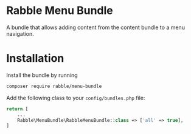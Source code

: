 # Rabble Menu Bundle
A bundle that allows adding content from the content bundle to a menu navigation.

# Installation
Install the bundle by running
```sh
composer require rabble/menu-bundle
```

Add the following class to your `config/bundles.php` file:
```php
return [
    ...
    Rabble\MenuBundle\RabbleMenuBundle::class => ['all' => true],
]
```
